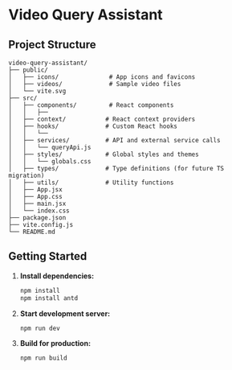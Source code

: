 # Video Query Assistant

## Project Structure

```
video-query-assistant/
├── public/
│   ├── icons/              # App icons and favicons
│   ├── videos/             # Sample video files
│   └── vite.svg
├── src/
│   ├── components/         # React components
│   │   ├── 
│   ├── context/           # React context providers
│   ├── hooks/             # Custom React hooks
│   │   └── 
│   ├── services/          # API and external service calls
│   │   └── queryApi.js
│   ├── styles/            # Global styles and themes
│   │   └── globals.css
│   ├── types/             # Type definitions (for future TS migration)
│   ├── utils/             # Utility functions
│   ├── App.jsx
│   ├── App.css
│   ├── main.jsx
│   └── index.css
├── package.json
├── vite.config.js
└── README.md
```

## Getting Started

1. **Install dependencies:**
   ```bash
   npm install
   npm install antd
   ```

2. **Start development server:**
   ```bash
   npm run dev
   ```

3. **Build for production:**
   ```bash
   npm run build
   ```
